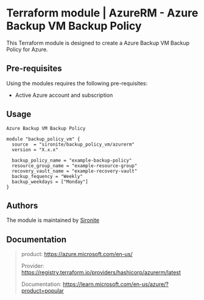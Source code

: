 # Terraform module | AzureRM - Azure Backup VM Backup Policy

This Terraform module is designed to create a Azure Backup VM Backup Policy for Azure.

## Pre-requisites

Using the modules requires the following pre-requisites:
 * Active Azure account and subscription 

## Usage

`Azure Backup VM Backup Policy`

```hcl
module "backup_policy_vm" {
  source  = "sironite/backup_policy_vm/azurerm"
  version = "X.x.x"

  backup_policy_name = "example-backup-policy"
  resource_group_name = "example-resource-group"
  recovery_vault_name = "example-recovery-vault"
  backup_fequency = "Weekly"
  backup_weekdays = ["Monday"]
}

```

## Authors

The module is maintained by [Sironite](https://github.com/sironite)

## Documentation

> product: https://azure.microsoft.com/en-us/
> 
> Provider: https://registry.terraform.io/providers/hashicorp/azurerm/latest
> 
> Documentation: https://learn.microsoft.com/en-us/azure/?product=popular